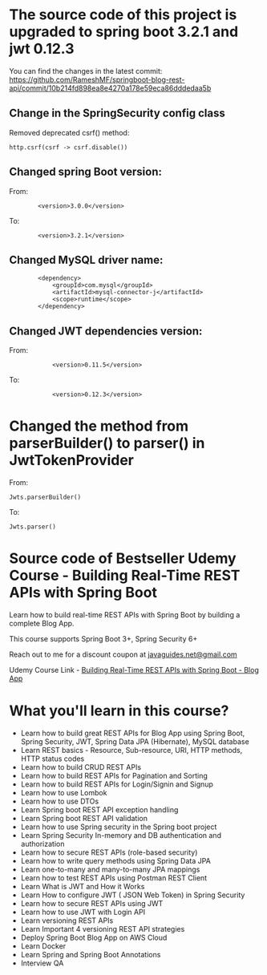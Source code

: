 # The source code of this project is upgraded to spring boot 3.2.1 and jwt 0.12.3
You can find the changes in the latest commit:
https://github.com/RameshMF/springboot-blog-rest-api/commit/10b214fd898ea8e4270a178e59eca86dddedaa5b

## Change in the SpringSecurity config class
Removed deprecated csrf() method:
```
http.csrf(csrf -> csrf.disable())
```
## Changed spring Boot version:
From:
```
		<version>3.0.0</version>
```
To:
```
		<version>3.2.1</version>
```
## Changed MySQL driver name:
```
		<dependency>
			<groupId>com.mysql</groupId>
			<artifactId>mysql-connector-j</artifactId>
			<scope>runtime</scope>
		</dependency>
```
## Changed JWT dependencies version:
From:
```
			<version>0.11.5</version>
```
To:
```
			<version>0.12.3</version>
```
# Changed the method from parserBuilder() to parser() in JwtTokenProvider
From:
```
Jwts.parserBuilder()
```
To:
```
Jwts.parser()
```

# Source code of Bestseller Udemy Course - Building Real-Time REST APIs with Spring Boot
Learn how to build real-time REST APIs with Spring Boot by building a complete Blog App.

This course supports Spring Boot 3+, Spring Security 6+

Reach out to me for a discount coupon at javaguides.net@gmail.com

Udemy Course Link - [Building Real-Time REST APIs with Spring Boot - Blog App](https://www.udemy.com/course/building-real-time-rest-apis-with-spring-boot/?referralCode=6312172DF8B8C2C11F5E)

# What you'll learn in this course?
- Learn how to build great REST APIs for Blog App using Spring Boot, Spring Security, JWT, Spring Data JPA (Hibernate), MySQL database
- Learn REST basics - Resource, Sub-resource, URI, HTTP methods, HTTP status codes
- Learn how to build CRUD REST APIs
- Learn how to build REST APIs for Pagination and Sorting
- Learn how to build REST APIs for Login/Signin and Signup
- Learn how to use Lombok
- Learn how to use DTOs
- Learn Spring boot REST API exception handling 
- Learn Spring boot REST API validation
- Learn how to use Spring security in the Spring boot project
- Learn Spring Security In-memory and DB authentication and authorization
- Learn how to secure REST APIs (role-based security)
- Learn how to write query methods using Spring Data JPA
- Learn one-to-many and many-to-many JPA mappings 
- Learn how to test REST APIs using Postman REST Client
- Learn What is JWT and How it Works
- Learn How to configure JWT ( JSON Web Token) in Spring Security
- Learn how to secure REST APIs using JWT
- Learn how to use JWT with Login API
- Learn versioning REST APIs
- Learn Important 4 versioning REST API strategies
- Deploy Spring Boot Blog App on AWS Cloud
- Learn Docker
- Learn Spring and Spring Boot Annotations
- Interview QA
